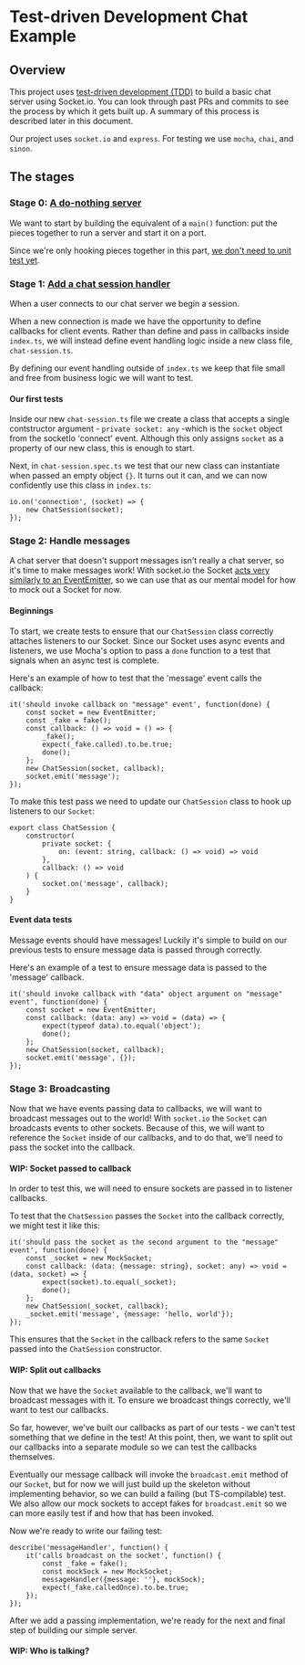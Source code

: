 # Test-driven Development Chat Example
## Overview
This project uses [test-driven development (TDD)](https://msdn.microsoft.com/en-us/library/aa730844(v=vs.80).aspx) to build a basic chat server using Socket.io.
You can look through past PRs and commits to see the process by which it gets built up. A summary of this process is
described later in this document.

Our project uses `socket.io` and `express`. For testing we use `mocha`, `chai`, and `sinon`. 

## The stages
### Stage 0: [A do-nothing server](https://github.com/The-Naive-Bayesian/chat-tdd/blob/ab8b795108eb03211b7a40e0baa326066b702509/index.ts)
We want to start by building the equivalent of a `main()` function: put the pieces together to run a server and start
it on a port.

Since we're only hooking pieces together in this part, [we don't need to unit test yet](
http://misko.hevery.com/2008/08/29/my-main-method-is-better-than-yours/).

### Stage 1: [Add a chat session handler](https://github.com/The-Naive-Bayesian/chat-tdd/tree/a059036426a5dcfc0d583fdd34cb11d5aa5b4962)
When a user connects to our chat server we begin a session.

When a new connection is made we have the opportunity to define callbacks for client events. Rather than define and pass
in callbacks inside `index.ts`, we will instead define event handling logic inside a new class file, `chat-session.ts`.

By defining our event handling outside of `index.ts` we keep that file small and free from business logic we will want
to test.

#### Our first tests
Inside our new `chat-session.ts` file we create a class that accepts a single contstructor
argument - `private socket: any` -which is the `socket` object from the socketIo 'connect' event.
Although this only assigns `socket` as a property of our new class, this is enough to start.


Next, in `chat-session.spec.ts` we test that our new class can instantiate when passed an empty object `{}`.
It turns out it can, and we can now confidently use this class in `index.ts`:

    io.on('connection', (socket) => {
        new ChatSession(socket);
    });

### Stage 2: Handle messages
A chat server that doesn't support messages isn't really a chat server, so it's time to make messages work!
With socket.io the Socket [acts very similarly to an EventEmitter](https://socket.io/docs/server-api/#socket),
so we can use that as our mental model for how to mock out a Socket for now.

#### Beginnings
To start, we create tests to ensure that our `ChatSession` class correctly attaches listeners to our Socket.
Since our Socket uses async events and listeners, we use Mocha's option to pass a `done` function to
a test that signals when an async test is complete.

Here's an example of how to test that the 'message' event calls the callback:

    it('should invoke callback on "message" event', function(done) {
        const socket = new EventEmitter;
        const _fake = fake();
        const callback: () => void = () => {
            _fake();
            expect(_fake.called).to.be.true;
            done();
        };
        new ChatSession(socket, callback);
        socket.emit('message');
    });
    
To make this test pass we need to update our `ChatSession` class to hook up listeners to our `Socket`:

    export class ChatSession {
        constructor(
            private socket: {
                on: (event: string, callback: () => void) => void
            },
            callback: () => void
        ) {
            socket.on('message', callback);
        }
    }

#### Event data tests
Message events should have messages! Luckily it's simple to build on our previous tests to ensure message data is
passed through correctly.

Here's an example of a test to ensure message data is passed to the 'message' callback.

    it('should invoke callback with "data" object argument on "message" event', function(done) {
        const socket = new EventEmitter;
        const callback: (data: any) => void = (data) => {
            expect(typeof data).to.equal('object');
            done();
        };
        new ChatSession(socket, callback);
        socket.emit('message', {});
    });


### Stage 3: Broadcasting
Now that we have events passing data to callbacks, we will want to broadcast messages out to the world!
With `socket.io` the `Socket` can broadcasts events to other sockets.
Because of this, we will want to reference the `Socket` inside of our callbacks,
and to do that, we'll need to pass the socket into the callback.


#### WIP: Socket passed to callback
In order to test this, we will need to ensure sockets are passed in to listener callbacks.

To test that the `ChatSession` passes the `Socket` into the callback correctly, we might test it like this:

    it('should pass the socket as the second argument to the "message" event', function(done) {
        const _socket = new MockSocket;
        const callback: (data: {message: string}, socket: any) => void = (data, socket) => {
            expect(socket).to.equal(_socket);
            done();
        };
        new ChatSession(_socket, callback);
        _socket.emit('message', {message: 'hello, world'});
    });

This ensures that the `Socket` in the callback refers to the same `Socket` passed into the `ChatSession` constructor.

#### WIP: Split out callbacks
Now that we have the `Socket` available to the callback, we'll want to broadcast messages with it.
To ensure we broadcast things correctly, we'll want to test our callbacks.

So far, however, we've built our callbacks as part of our tests - we can't test something that we define in the test!
At this point, then, we want to split out our callbacks into a separate module so we can test the callbacks themselves.

Eventually our message callback will invoke the `broadcast.emit` method of our `Socket`,
but for now we will just build up the skeleton without implementing behavior, so we can build a failing
(but TS-compilable) test. We also allow our mock sockets to accept fakes for `broadcast.emit` so we can more easily
test if and how that has been invoked.

Now we're ready to write our failing test:

    describe('messageHandler', function() {
        it('calls broadcast on the socket', function() {
            const _fake = fake();
            const mockSock = new MockSocket;
            messageHandler({message: ''}, mockSock);
            expect(_fake.calledOnce).to.be.true;
        });
    });
 
 After we add a passing implementation, we're ready for the next and final step of building our simple server.

#### WIP: Who is talking?


